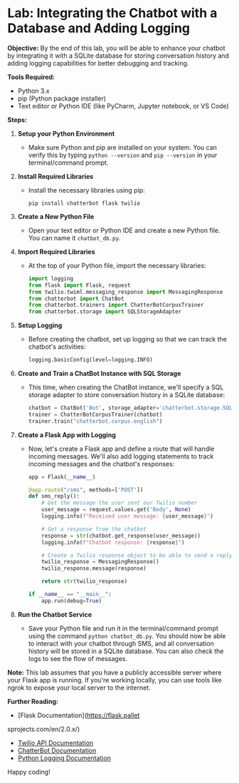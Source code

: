 # **Lab: Integrating the Chatbot with a Database and Adding Logging**

**Objective:** By the end of this lab, you will be able to enhance your chatbot by integrating it with a SQLite database for storing conversation history and adding logging capabilities for better debugging and tracking.

**Tools Required:**
- Python 3.x
- pip (Python package installer)
- Text editor or Python IDE (like PyCharm, Jupyter notebook, or VS Code)

**Steps:**

1. **Setup your Python Environment**
   - Make sure Python and pip are installed on your system. You can verify this by typing `python --version` and `pip --version` in your terminal/command prompt.

2. **Install Required Libraries**
   - Install the necessary libraries using pip:
     ```
     pip install chatterbot flask twilio
     ```

3. **Create a New Python File**
   - Open your text editor or Python IDE and create a new Python file. You can name it `chatbot_db.py`.

4. **Import Required Libraries**
   - At the top of your Python file, import the necessary libraries:
     ```python
     import logging
     from flask import Flask, request
     from twilio.twiml.messaging_response import MessagingResponse
     from chatterbot import ChatBot
     from chatterbot.trainers import ChatterBotCorpusTrainer
     from chatterbot.storage import SQLStorageAdapter
     ```

5. **Setup Logging**
   - Before creating the chatbot, set up logging so that we can track the chatbot's activities:
     ```python
     logging.basicConfig(level=logging.INFO)
     ```

6. **Create and Train a ChatBot Instance with SQL Storage**
   - This time, when creating the ChatBot instance, we'll specify a SQL storage adapter to store conversation history in a SQLite database:
     ```python
     chatbot = ChatBot('Bot', storage_adapter='chatterbot.storage.SQLStorageAdapter')
     trainer = ChatterBotCorpusTrainer(chatbot)
     trainer.train("chatterbot.corpus.english")
     ```

7. **Create a Flask App with Logging**
   - Now, let's create a Flask app and define a route that will handle incoming messages. We'll also add logging statements to track incoming messages and the chatbot's responses:
     ```python
     app = Flask(__name__)

     @app.route("/sms", methods=['POST'])
     def sms_reply():
         # Get the message the user sent our Twilio number
         user_message = request.values.get('Body', None)
         logging.info(f"Received user message: {user_message}")

         # Get a response from the chatbot
         response = str(chatbot.get_response(user_message))
         logging.info(f"Chatbot response: {response}")

         # Create a Twilio response object to be able to send a reply back (as an SMS)
         twilio_response = MessagingResponse()
         twilio_response.message(response)

         return str(twilio_response)

     if __name__ == "__main__":
         app.run(debug=True)
     ```

8. **Run the Chatbot Service**
   - Save your Python file and run it in the terminal/command prompt using the command `python chatbot_db.py`. You should now be able to interact with your chatbot through SMS, and all conversation history will be stored in a SQLite database. You can also check the logs to see the flow of messages.

**Note:** This lab assumes that you have a publicly accessible server where your Flask app is running. If you're working locally, you can use tools like ngrok to expose your local server to the internet.

**Further Reading:**
- [Flask Documentation](https://flask.pallet

sprojects.com/en/2.0.x/)
- [Twilio API Documentation](https://www.twilio.com/docs/quickstart)
- [ChatterBot Documentation](https://chatterbot.readthedocs.io/en/stable/)
- [Python Logging Documentation](https://docs.python.org/3/library/logging.html)

Happy coding!